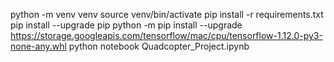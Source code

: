 python -m venv venv
source venv/bin/activate
pip install -r requirements.txt
pip install --upgrade pip
python -m pip install --upgrade https://storage.googleapis.com/tensorflow/mac/cpu/tensorflow-1.12.0-py3-none-any.whl
python notebook Quadcopter_Project.ipynb
